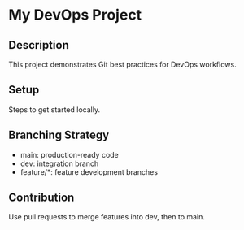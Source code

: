 # My DevOps Project

## Description
This project demonstrates Git best practices for DevOps workflows.

## Setup
Steps to get started locally.

## Branching Strategy
- main: production-ready code
- dev: integration branch
- feature/*: feature development branches

## Contribution
Use pull requests to merge features into dev, then to main.